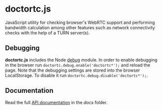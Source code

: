 # doctortc.js

JavaScript utility for checking browser's WebRTC support and performing bandwidth calculation among other features such as network connectivity checks with the help of a TURN server(s).


## Debugging

**doctortc.js** includes the Node [debug](https://github.com/visionmedia/debug) module. In order to enable debugging in the browser run `doctortc.debug.enable('doctortc*');` and reload the page. Note that the debugging settings are stored into the browser LocalStorage. To disable it run `doctortc.debug.disable('doctortc*');`.


## Documentation

Read the full [API documentation](docs/index.md) in the *docs* folder.
